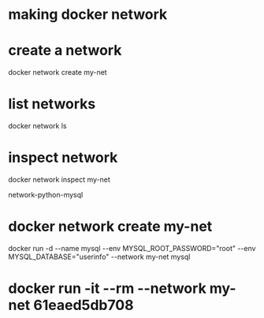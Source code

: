 

# making docker network 

# create a network

docker network create my-net

# list networks

docker network ls

# inspect network

docker network inspect my-net


<!--  -->
network-python-mysql 
# docker network create my-net

 docker run -d --name mysql --env MYSQL_ROOT_PASSWORD="root"  --env MYSQL_DATABASE="userinfo" --network my-net mysql


 # docker run -it --rm --network my-net 61eaed5db708 